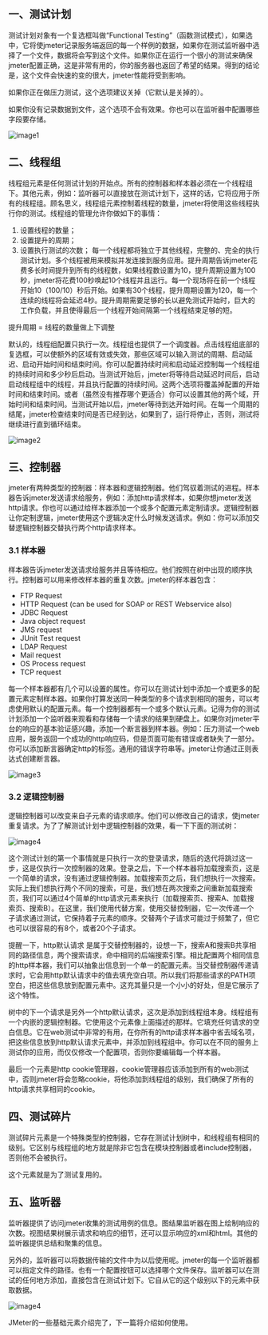 ## 一、测试计划

测试计划对象有一个复选框叫做“Functional Testing”（函数测试模式），如果选中，它将使jmeter记录服务端返回的每一个样例的数据，如果你在测试监听器中选择了一个文件，数据将会写到这个文件。如果你正在运行一个很小的测试来确保jmeter配置正确，这是非常有用的，你的服务器也返回了希望的结果。得到的结论是，这个文件会快速的变的很大，jmeter性能将受到影响。

如果你正在做压力测试，这个选项建议关掉（它默认是关掉的）。

如果你没有记录数据到文件，这个选项不会有效果。你也可以在监听器中配置哪些字段要存储。

![image1](../asset/img/jmeter-1.png)

## 二、线程组

线程组元素是任何测试计划的开始点。所有的控制器和样本器必须在一个线程组下。其他元素，例如：监听器可以直接放在测试计划下，这样的话，它将应用于所有的线程组。顾名思义，线程组元素控制着线程的数量，jmeter将使用这些线程执行你的测试。线程组的管理允许你做如下的事情：
1. 设置线程的数量；
2. 设置提升的周期；
3. 设置执行测试的次数；
每一个线程都将独立于其他线程，完整的、完全的执行测试计划。多个线程被用来模拟并发连接到服务应用。提升周期告诉jmeter花费多长时间提升到所有的线程数，如果线程数设置为10，提升周期设置为100秒，jmeter将花费100秒唤起10个线程并且运行。每一个现场将在前一个线程开始10（100/10）秒后开始。如果有30个线程，提升周期设置为120，每一个连续的线程将会延迟4秒。提升周期需要足够的长以避免测试开始时，巨大的工作负载，并且使得最后一个线程开始间隔第一个线程结束足够的短。

提升周期 = 线程的数量做上下调整

默认的，线程组配置只执行一次。线程组也提供了一个调度器。点击线程组底部的复选框，可以使额外的区域有效或失效，那些区域可以输入测试的周期、启动延迟、启动开始时间和结束时间。你可以配置持续时间和启动延迟控制每一个线程组的持续时间和多少秒后启动。当测试开始后，jmeter将等待启动延迟时间后，启动启动线程组中的线程，并且执行配置的持续时间。这两个选项将覆盖掉配置的开始时间和结束时间。或者（虽然没有推荐哪个更适合）你可以设置其他的两个域，开始时间和结束时间。当测试开始以后，jmeter等待到达开始时间。在每一个周期的结尾，jmeter检查结束时间是否已经到达，如果到了，运行将停止，否则，测试将继续进行直到循环结束。

![image2](../asset/img/jmeter-2.png)

## 三、控制器

jmeter有两种类型的控制器：样本器和逻辑控制器。他们驾驭着测试的进程。样本器告诉jmeter发送请求给服务，例如：添加http请求样本，如果你想jmeter发送http请求。你也可以通过给样本器添加一个或多个配置元素定制请求。逻辑控制器让你定制逻辑，jmeter使用这个逻辑决定什么时候发送请求。例如：你可以添加交替逻辑控制器交替执行两个http请求样本。

### 3.1 样本器

样本器告诉jmeter发送请求给服务并且等待相应。他们按照在树中出现的顺序执行。控制器可以用来修改样本器的重复次数。jmeter的样本器包含：
* FTP Request
* HTTP Request (can be used for SOAP or REST Webservice also)
* JDBC Request
* Java object request
* JMS request
* JUnit Test request
* LDAP Request
* Mail request
* OS Process request
* TCP request

每一个样本器都有几个可以设置的属性。你可以在测试计划中添加一个或更多的配置元素定制样本器。如果你打算发送同一种类型的多个请求到相同的服务，可以考虑使用默认的配置元素。每一个控制器都有一个或多个默认元素。记得为你的测试计划添加一个监听器来观看和存储每一个请求的结果到硬盘上。如果你对jmeter平台的响应的基本验证感兴趣，添加一个断言器到样本器。例如：压力测试一个web应用，服务返回一个成功的http响应码，但是页面可能有错误或者缺失了一部分。你可以添加断言器确定http的标签。通用的错误字符串等。jmeter让你通过正则表达式创建断言器。

![image3](../asset/img/jmeter-3.png)

### 3.2 逻辑控制器

逻辑控制器可以改变来自子元素的请求顺序。他们可以修改自己的请求，使jmeter重复请求。为了了解测试计划中逻辑控制器的效果，看一下下面的测试树：

![image4](../asset/img/jmeter-4.png)

这个测试计划的第一个事情就是只执行一次的登录请求，随后的迭代将跳过这一步，这是仅执行一次控制器的效果。登录之后，下一个样本器将加载搜索页，这是一个简单的请求，没有通过逻辑控制器。加载搜索页之后，我们想执行一次搜索。实际上我们想执行两个不同的搜索，可是，我们想在两次搜索之间重新加载搜索页，我们可以通过4个简单的http请求元素来执行（加载搜索页、搜索A、加载搜索页、搜索B）。在这里，我们使用代替方案，使用交替控制器，它一次传递一个子请求通过测试，它保持着子元素的顺序。交替两个子请求可能过于频繁了，但它也可以很容易的有8个，或者20个子请求。

提醒一下，http默认请求 是属于交替控制器的，设想一下，搜索A和搜索B共享相同的路径信息，两个搜索请求，命中相同的后端搜索引擎。相比配置两个相同信息的http样本器，我们可以抽象出信息到一个单一的配置元素。当交替控制器传递请求时，它会用http默认请求中的值去填充空白项。所以我们将那些请求的PATH项空白，把这些信息放到配置元素中。这充其量只是一个小小的好处，但是它展示了这个特性。

树中的下一个请求是另外一个http默认请求，这次是添加到线程组本身。线程组有一个内嵌的逻辑控制器。它使用这个元素像上面描述的那样。它填充任何请求的空白信息。它在web测试中非常的有用，在你所有的http请求样本器中省去域名项，把这些信息放到http默认请求元素中，并添加到线程组中。你可以在不同的服务上测试你的应用，而仅仅修改一个配置项，否则你要编辑每一个样本器。

最后一个元素是http cookie管理器，cookie管理器应该添加到所有的web测试中，否则jmeter将会忽略cookie，将他添加到线程组的级别，我们确保了所有的http请求共享相同的cookie。


## 四、测试碎片

测试碎片元素是一个特殊类型的控制器，它存在测试计划树中，和线程组有相同的级别。它区别与线程组的地方就是除非它包含在模块控制器或者include控制器，否则他不会被执行。

这个元素就是为了测试复用的。

## 五、监听器

监听器提供了访问jmeter收集的测试用例的信息。图结果监听器在图上绘制响应的次数。视图结果树展示请求和响应的细节，还可以显示响应的xml和html。其他的监听器提供总结和聚集的信息。

另外的，监听器可以将数据传输的文件中为以后使用呢。jmeter的每一个监听器都可以指定文件的路径。也有一个配置按钮可以选择哪个文件保存。监听器可以在测试的任何地方添加，直接包含在测试计划下。它自从它的这个级别以下的元素中获取数据。

![image4](../asset/img/jmeter-5.png)

JMeter的一些基础元素介绍完了，下一篇将介绍如何使用。